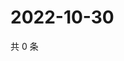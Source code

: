 # 2022-10-30

共 0 条

<!-- BEGIN WEIBO -->
<!-- 最后更新时间 Sun Oct 30 2022 05:15:25 GMT+0800 (China Standard Time) -->

<!-- END WEIBO -->
